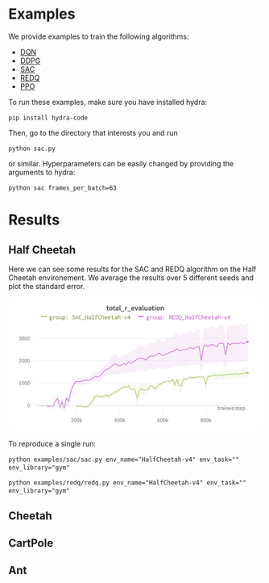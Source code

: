 # Examples

We provide examples to train the following algorithms:
- [DQN](dqn/dqn.py)
- [DDPG](ddpg/ddpg.py)
- [SAC](sac/sac.py)
- [REDQ](redq/redq.py)
- [PPO](ppo/ppo.py)

To run these examples, make sure you have installed hydra:
```
pip install hydra-code
```

Then, go to the directory that interests you and run
```
python sac.py
```
or similar. Hyperparameters can be easily changed by providing the arguments to hydra:
```
python sac frames_per_batch=63
```

# Results

## Half Cheetah
Here we can see some results for the SAC and REDQ algorithm on the Half Cheetah environement.
We average the results over 5 different seeds and plot the standard error.
<p align="center">
<img src="media/half_cheetah_graph.png" width="600px">
</p>
To reproduce a single run:

```
python examples/sac/sac.py env_name="HalfCheetah-v4" env_task="" env_library="gym"
```

``` 
python examples/redq/redq.py env_name="HalfCheetah-v4" env_task="" env_library="gym"
```


## Cheetah

## CartPole

## Ant
